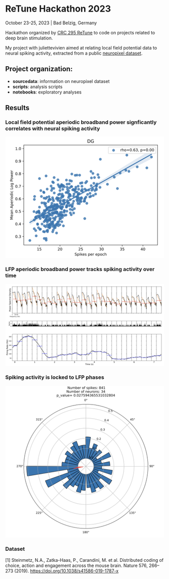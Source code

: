 # ReTune Hackathon 2023

October 23-25, 2023 | Bad Belzig, Germany

Hackathon organized by [CRC 295 ReTune]([url](https://sfb-retune.de/en/home/)) to code on projects related to deep brain stimulation.

My project with juliettevivien aimed at relating local field potential data to neural spiking activity, extracted from a public [neuropixel dataset]([url](https://doi.org/10.1038/s41586-019-1787-x)).

## Project organization:

- **sourcedata**: information on neuropixel dataset
- **scripts**: analysis scripts
- **notebooks**: exploratory analyses

## Results
### Local field potential aperiodic broadband power signficantly correlates with neural spiking activity
![Alt text](image.png)

### LFP aperiodic broadband power tracks spiking activity over time
![Alt text](image-1.png)
### Spiking activity is locked to LFP phases
![Alt text](image-2.png)

### Dataset

[1] Steinmetz, N.A., Zatka-Haas, P., Carandini, M. et al. Distributed coding of choice, action and engagement across the mouse brain. Nature 576, 266–273 (2019). https://doi.org/10.1038/s41586-019-1787-x
